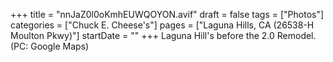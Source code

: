 +++
title = "nnJaZ0l0oKmhEUWQOYON.avif"
draft = false
tags = ["Photos"]
categories = ["Chuck E. Cheese's"]
pages = ["Laguna Hills, CA (26538-H Moulton Pkwy)"]
startDate = ""
+++
Laguna Hill's before the 2.0 Remodel. (PC: Google Maps)

